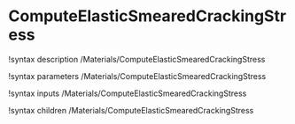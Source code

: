 <!-- MOOSE Documentation Stub: Remove this when content is added. -->

# ComputeElasticSmearedCrackingStress
!syntax description /Materials/ComputeElasticSmearedCrackingStress

!syntax parameters /Materials/ComputeElasticSmearedCrackingStress

!syntax inputs /Materials/ComputeElasticSmearedCrackingStress

!syntax children /Materials/ComputeElasticSmearedCrackingStress
